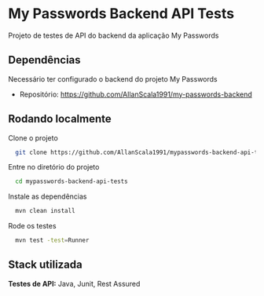 
# My Passwords Backend API Tests

Projeto de testes de API do backend da aplicação My Passwords


## Dependências
Necessário ter configurado o backend do projeto My Passwords
- Repositório: https://github.com/AllanScala1991/my-passwords-backend


## Rodando localmente

Clone o projeto

```bash
  git clone https://github.com/AllanScala1991/mypasswords-backend-api-tests
```

Entre no diretório do projeto

```bash
  cd mypasswords-backend-api-tests
```

Instale as dependências

```bash
  mvn clean install
```

Rode os testes

```bash
  mvn test -test=Runner
```


## Stack utilizada

**Testes de API:** Java, Junit, Rest Assured

